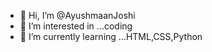 - 👋 Hi, I’m @AyushmaanJoshi
- 👀 I’m interested in ...coding
- 🌱 I’m currently learning ...HTML,CSS,Python

<!---
AyushmaanJoshi/AyushmaanJoshi is a ✨ special ✨ repository because its `README.md` (this file) appears on your GitHub profile.
You can click the Preview link to take a look at your changes.
--->

